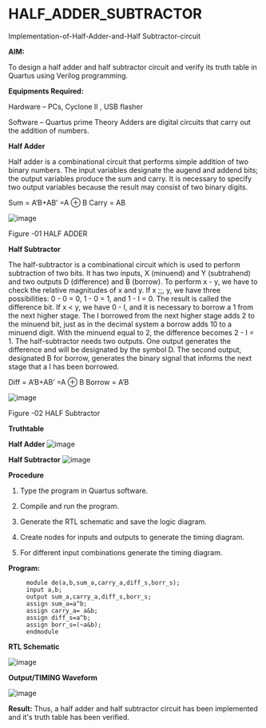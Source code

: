 # HALF_ADDER_SUBTRACTOR

Implementation-of-Half-Adder-and-Half Subtractor-circuit

**AIM:**

To design a half adder and half subtractor circuit and verify its truth table in Quartus using Verilog programming.

**Equipments Required:**

Hardware – PCs, Cyclone II , USB flasher 

Software – Quartus prime Theory Adders are digital circuits that carry out the addition of numbers.

**Half Adder**

Half adder is a combinational circuit that performs simple addition of two binary numbers. The input variables designate the augend and addend bits; the output variables produce the sum and carry. It is necessary to specify two output variables because the result may consist of two binary digits.

Sum = A’B+AB’ =A ⊕ B Carry = AB

![image](https://github.com/naavaneetha/HALF_ADDER_SUBTRACTOR/assets/154305477/bd4a0b2c-cdbc-4184-ab08-81578f121e1f)

Figure -01 HALF ADDER

**Half Subtractor**

The half-subtractor is a combinational circuit which is used to perform subtraction of two bits. It has two inputs, X (minuend) and Y (subtrahend) and two outputs D (difference) and B (borrow). To perform x - y, we have to check the relative magnitudes of x and y. If x ;;, y, we have three possibilities: 0 - 0 = 0, 1 - 0 = 1, and 1 - I = 0. The result is called the difference bit. If x < y, we have 0 - I, and it is necessary to borrow a 1 from the next higher stage. The I borrowed from the next higher stage adds 2 to the minuend bit, just as in the decimal system a borrow adds 10 to a minuend digit. With the minuend equal to 2, the difference becomes 2 - I = 1. The half-subtractor needs two outputs. One output generates the difference and will be designated by the symbol D. The second output, designated B for borrow, generates the binary signal that informs the next stage that a I has been borrowed. 

Diff = A’B+AB’ =A ⊕ B
Borrow = A’B

 ![image](https://github.com/naavaneetha/HALF_ADDER_SUBTRACTOR/assets/154305477/d76b099c-513f-4e7c-843a-e2fd028a531a)

Figure -02 HALF Subtractor

**Truthtable**

**Half Adder**
![image](https://github.com/user-attachments/assets/ad05cf3b-55ad-40f8-85b2-1c8c0ff9d26c)

**Half Subtractor**
![image](https://github.com/user-attachments/assets/0401eecf-ba47-4cd3-8c96-f7fbea08e92d)

**Procedure**

1.	Type the program in Quartus software.

2.	Compile and run the program.

3.	Generate the RTL schematic and save the logic diagram.

4.	Create nodes for inputs and outputs to generate the timing diagram.

5.	For different input combinations generate the timing diagram.


**Program:**

         module de(a,b,sum_a,carry_a,diff_s,borr_s);
         input a,b;
         output sum_a,carry_a,diff_s,borr_s;
         assign sum_a=a^b;
         assign carry_a= a&b;
         assign diff_s=a^b;
         assign borr_s=(~a&b);
         endmodule

**RTL Schematic**

![image](https://github.com/user-attachments/assets/06273c47-884e-4db1-b235-a52ea0fefd6c)

**Output/TIMING Waveform**

![image](https://github.com/user-attachments/assets/0ac9c38b-719e-4cb9-9d0b-6b9e77834a02)

**Result:**
Thus, a half adder and half subtractor circuit has been implemented and it's truth table has been verified.

